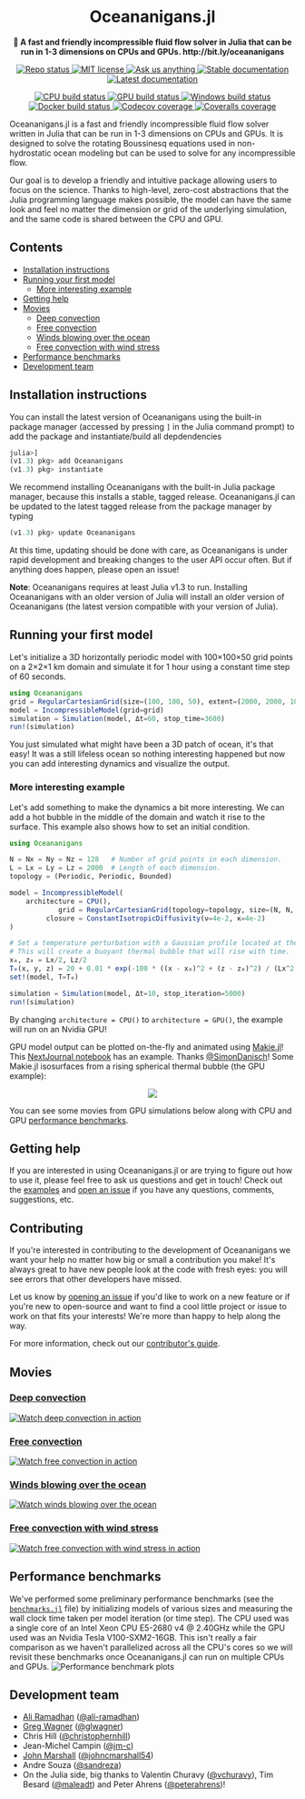 <!-- Title -->
<h1 align="center">
  Oceananigans.jl
</h1>

<!-- description -->
<p align="center">
  <strong>🌊 A fast and friendly incompressible fluid flow solver in Julia that can be run in 1-3 dimensions on CPUs and GPUs. http://bit.ly/oceananigans</strong>
</p>

<!-- Information badges -->
<p align="center">
  <a href="https://www.repostatus.org/#active">
    <img alt="Repo status" src="https://www.repostatus.org/badges/latest/active.svg?style=flat-square" />
  </a>
  <a href="https://mit-license.org">
    <img alt="MIT license" src="https://img.shields.io/badge/License-MIT-blue.svg?style=flat-square">
  </a>
  <a href="https://github.com/clima/Oceananigans.jl/issues/new">
    <img alt="Ask us anything" src="https://img.shields.io/badge/Ask%20us-anything-1abc9c.svg?style=flat-square">
  </a>
  <a href="https://clima.github.io/Oceananigans.jl/stable/">
    <img alt="Stable documentation" src="https://img.shields.io/badge/docs-stable-blue.svg?style=flat-square">
  </a>
  <a href="https://clima.github.io/Oceananigans.jl/latest">
    <img alt="Latest documentation" src="https://img.shields.io/badge/docs-latest-blue.svg?style=flat-square">
  </a>
</p>

<!-- CI/CD badges -->
<p align="center">
  <a href="https://travis-ci.com/clima/Oceananigans.jl">
    <img alt="CPU build status" src="https://img.shields.io/travis/com/clima/Oceananigans.jl/master?label=CPU&logo=travis&logoColor=white&style=flat-square">
  </a>
  <a href="https://gitlab.com/JuliaGPU/Oceananigans-jl/commits/master">
    <img alt="GPU build status" src="https://img.shields.io/gitlab/pipeline/JuliaGPU/Oceananigans-jl/master?label=GPU&logo=gitlab&logoColor=white&style=flat-square">
  </a>
  <a href="https://ci.appveyor.com/project/ali-ramadhan/oceananigans-jl">
    <img alt="Windows build status" src="https://img.shields.io/appveyor/ci/ali-ramadhan/oceananigans-jl/master?label=Window&logo=appveyor&logoColor=white&style=flat-square">
  </a>
  <a href="https://hub.docker.com/r/aliramadhan/oceananigans">
    <img alt="Docker build status" src="https://img.shields.io/docker/cloud/build/aliramadhan/oceananigans?label=Docker&logo=docker&logoColor=white&style=flat-square">
  </a>
  <a href="https://codecov.io/gh/clima/Oceananigans.jl">
    <img alt="Codecov coverage" src="https://img.shields.io/codecov/c/github/clima/Oceananigans.jl/master?label=Codecov&logo=codecov&logoColor=white&style=flat-square">
  </a>
  <a href="https://coveralls.io/github/clima/Oceananigans.jl?branch=master">
    <img alt="Coveralls coverage" src="https://img.shields.io/coveralls/github/clima/Oceananigans.jl/master?label=Coveralls&style=flat-square">
  </a>
</p>

Oceananigans.jl is a fast and friendly incompressible fluid flow solver written in Julia that can be run in 1-3 dimensions on CPUs and GPUs. It is designed to solve the rotating Boussinesq equations used in non-hydrostatic ocean modeling but can be used to solve for any incompressible flow.

Our goal is to develop a friendly and intuitive package allowing users to focus on the science. Thanks to high-level, zero-cost abstractions that the Julia programming language makes possible, the model can have the same look and feel no matter the dimension or grid of the underlying simulation, and the same code is shared between the CPU and GPU.

## Contents
* [Installation instructions](#installation-instructions)
* [Running your first model](#running-your-first-model)
  * [More interesting example](#more-interesting-example)
* [Getting help](#getting-help)
* [Movies](#movies)
  * [Deep convection](#deep-convection)
  * [Free convection](#free-convection)
  * [Winds blowing over the ocean](#winds-blowing-over-the-ocean)
  * [Free convection with wind stress](#free-convection-with-wind-stress)
* [Performance benchmarks](#performance-benchmarks)
* [Development team](#development-team)

## Installation instructions
You can install the latest version of Oceananigans using the built-in package manager (accessed by pressing `]` in the Julia command prompt) to add the package and instantiate/build all depdendencies
```julia
julia>]
(v1.3) pkg> add Oceananigans
(v1.3) pkg> instantiate
```
We recommend installing Oceananigans with the built-in Julia package manager, because this installs a stable, tagged release. Oceananigans.jl can be updated to the latest tagged release from the package manager by typing
```julia
(v1.3) pkg> update Oceananigans
```
At this time, updating should be done with care, as Oceananigans is under rapid development and breaking changes to the user API occur often. But if anything does happen, please open an issue!

**Note**: Oceananigans requires at least Julia v1.3 to run. Installing Oceananigans with an older version of Julia will install an older version of Oceananigans (the latest version compatible with your version of Julia).

## Running your first model
Let's initialize a 3D horizontally periodic model with 100×100×50 grid points on a 2×2×1 km domain and simulate it for 1 hour using a constant time step of 60 seconds.
```julia
using Oceananigans
grid = RegularCartesianGrid(size=(100, 100, 50), extent=(2000, 2000, 1000))
model = IncompressibleModel(grid=grid)
simulation = Simulation(model, Δt=60, stop_time=3600)
run!(simulation)
```
You just simulated what might have been a 3D patch of ocean, it's that easy! It was a still lifeless ocean so nothing interesting happened but now you can add interesting dynamics and visualize the output.

### More interesting example
Let's add something to make the dynamics a bit more interesting. We can add a hot bubble in the middle of the domain and watch it rise to the surface. This example also shows how to set an initial condition.
```julia
using Oceananigans

N = Nx = Ny = Nz = 128   # Number of grid points in each dimension.
L = Lx = Ly = Lz = 2000  # Length of each dimension.
topology = (Periodic, Periodic, Bounded)

model = IncompressibleModel(
    architecture = CPU(),
            grid = RegularCartesianGrid(topology=topology, size=(N, N, N), extent=(L, L, L)),
         closure = ConstantIsotropicDiffusivity(ν=4e-2, κ=4e-2)
)

# Set a temperature perturbation with a Gaussian profile located at the center.
# This will create a buoyant thermal bubble that will rise with time.
x₀, z₀ = Lx/2, Lz/2
T₀(x, y, z) = 20 + 0.01 * exp(-100 * ((x - x₀)^2 + (z - z₀)^2) / (Lx^2 + Lz^2))
set!(model, T=T₀)

simulation = Simulation(model, Δt=10, stop_iteration=5000)
run!(simulation)
```
By changing `architecture = CPU()` to `architecture = GPU()`, the example will run on an Nvidia GPU!

GPU model output can be plotted on-the-fly and animated using [Makie.jl](https://github.com/JuliaPlots/Makie.jl)! This [NextJournal notebook](https://nextjournal.com/sdanisch/oceananigans) has an example. Thanks [@SimonDanisch](https://github.com/SimonDanisch)! Some Makie.jl isosurfaces from a rising spherical thermal bubble (the GPU example):
<p align="center">
  <img src="https://raw.githubusercontent.com/ali-ramadhan/ali-ramadhan.Github.io/master/img/Rising%20spherical%20thermal%20bubble%20Makie.png">
</p>

You can see some movies from GPU simulations below along with CPU and GPU [performance benchmarks](https://github.com/clima/Oceananigans.jl#performance-benchmarks).

## Getting help
If you are interested in using Oceananigans.jl or are trying to figure out how to use it, please feel free to ask us questions and get in touch! Check out the [examples](https://github.com/clima/Oceananigans.jl/tree/master/examples) and [open an issue](https://github.com/clima/Oceananigans.jl/issues/new) if you have any questions, comments, suggestions, etc.

## Contributing
If you're interested in contributing to the development of Oceananigans we want your help no matter how big or small a contribution you make! It's always great to have new people look at the code with fresh eyes: you will see errors that other developers have missed.

Let us know by [opening an issue](https://github.com/clima/Oceananigans.jl/issues/new) if you'd like to work on a new feature or if you're new to open-source and want to find a cool little project or issue to work on that fits your interests! We're more than happy to help along the way.

For more information, check out our [contributor's guide](https://github.com/clima/Oceananigans.jl/blob/master/CONTRIBUTING.md).

## Movies

### [Deep convection](https://www.youtube.com/watch?v=kpUrxnKKMjI)
[![Watch deep convection in action](https://raw.githubusercontent.com/ali-ramadhan/ali-ramadhan.Github.io/master/img/surface_temp_3d_00130_halfsize.png)](https://www.youtube.com/watch?v=kpUrxnKKMjI)

### [Free convection](https://www.youtube.com/watch?v=yq4op9h3xcU)
[![Watch free convection in action](https://raw.githubusercontent.com/ali-ramadhan/ali-ramadhan.Github.io/master/img/free_convection_0956.png)](https://www.youtube.com/watch?v=yq4op9h3xcU)

### [Winds blowing over the ocean](https://www.youtube.com/watch?v=IRncfbvuiy8)
[![Watch winds blowing over the ocean](https://raw.githubusercontent.com/ali-ramadhan/ali-ramadhan.Github.io/master/img/wind_stress_0400.png)](https://www.youtube.com/watch?v=IRncfbvuiy8)

### [Free convection with wind stress](https://www.youtube.com/watch?v=ob6OMQgPfI4)
[![Watch free convection with wind stress in action](https://raw.githubusercontent.com/ali-ramadhan/ali-ramadhan.Github.io/master/img/wind_stress_unstable_7500.png)](https://www.youtube.com/watch?v=ob6OMQgPfI4)

## Performance benchmarks
We've performed some preliminary performance benchmarks (see the [`benchmarks.jl`](https://github.com/clima/Oceananigans.jl/blob/master/benchmark/benchmarks.jl) file) by initializing models of various sizes and measuring the wall clock time taken per model iteration (or time step). The CPU used was a single core of an Intel Xeon CPU E5-2680 v4 @ 2.40GHz while the GPU used was an Nvidia Tesla V100-SXM2-16GB. This isn't really a fair comparison as we haven't parallelized across all the CPU's cores so we will revisit these benchmarks once Oceananigans.jl can run on multiple CPUs and GPUs.
![Performance benchmark plots](https://raw.githubusercontent.com/clima/Oceananigans.jl/master/benchmark/oceananigans_benchmarks.png)

## Development team
* [Ali Ramadhan](http://aliramadhan.me/) ([@ali-ramadhan](https://github.com/ali-ramadhan))
* [Greg Wagner](https://glwagner.github.io/) ([@glwagner](https://github.com/glwagner))
* Chris Hill ([@christophernhill](https://github.com/christophernhill))
* Jean-Michel Campin ([@jm-c](https://github.com/jm-c))
* [John Marshall](http://oceans.mit.edu/JohnMarshall/) ([@johncmarshall54](https://github.com/johncmarshall54))
* Andre Souza ([@sandreza](https://github.com/sandreza))
* On the Julia side, big thanks to Valentin Churavy ([@vchuravy](https://github.com/vchuravy)), Tim Besard ([@maleadt](https://github.com/maleadt)) and Peter Ahrens ([@peterahrens](https://github.com/peterahrens))!
